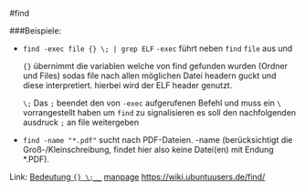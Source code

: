 #find





###Beispiele:
- `find -exec file {} \; | grep ELF`
  `-exec`
  führt neben `find` `file` aus und

  `{}`
  übernimmt die variablen welche von find gefunden wurden (Ordner und Files) sodas file nach allen möglichen Datei headern guckt und diese interpretiert. hierbei wird der ELF header genutzt.  

  `\;`
  Das `;` beendet den von `-exec` aufgerufenen Befehl und muss ein `\` vorrangestellt haben um `find` zu signalisieren es soll den nachfolgenden ausdruck `;` an file weitergeben

- `find -name "*.pdf"`
  sucht nach PDF-Dateien. -name (berücksichtigt die Groß-/Kleinschreibung, findet hier also keine Datei(en) mit Endung *.PDF).


Link:
[Bedeutung `{} \;__`](https://askubuntu.com/questions/339015/what-does-mean-in-the-find-command)
[manpage](https://linux.die.net/man/1/find)
https://wiki.ubuntuusers.de/find/
